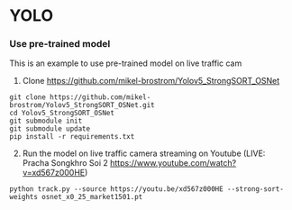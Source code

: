 # YOLO

### Use pre-trained model
This is an example to use pre-trained model on live traffic cam

1. Clone https://github.com/mikel-brostrom/Yolov5_StrongSORT_OSNet
```
git clone https://github.com/mikel-brostrom/Yolov5_StrongSORT_OSNet.git
cd Yolov5_StrongSORT_OSNet
git submodule init
git submodule update
pip install -r requirements.txt
```
2. Run the model on live traffic camera streaming on Youtube (LIVE: Pracha Songkhro Soi 2 https://www.youtube.com/watch?v=xd567z000HE)
```
python track.py --source https://youtu.be/xd567z000HE --strong-sort-weights osnet_x0_25_market1501.pt
```
